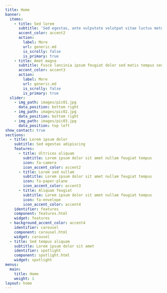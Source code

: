 ```yaml
---
title: Home
banner:
  items:
    - title: Sed lorem
      subtitle: 'Sed egestas, ante vulputate volutpat vitae luctus metus libero aliquam'
      accent_color: accent2
      action:
        label: More
        url: generic.md
        is_scrolly: false
        is_primary: true
    - title: Amet magna
      subtitle: Fusce lancinia ipsum feugiat dolor sed matis tempus sed nullam
      accent_color: accent3
      action:
        label: More
        url: generic.md
        is_scrolly: false
        is_primary: true
  slider:
    - img_path: images/pic01.jpg
      data_position: bottom right
    - img_path: images/pic02.jpg
      data_position: bottom right
    - img_path: images/pic03.jpg
      data_position: top left
show_contact: true
sections:
  - title: Lorem ipsum dolor
    subtitle: Sed egestas adipiscing
    features:
      - title: Ultrices aliquam
        subtitle: Lorem ipsum dolor sit amet nullam feugiat tempus
        icon: fa-camera
        icon_accent_color: accent2
      - title: Lorem sed nullam
        subtitle: Lorem ipsum dolor sit amet nullam feugiat tempus
        icon: fa-paper-plane
        icon_accent_color: accent3
      - title: Aliquam feugiat
        subtitle: Lorem ipsum dolor sit amet nullam feugiat tempus
        icon: fa-envelope
        icon_accent_color: accent4
    identifier: features
    component: features.html
    widget: features
  - background_accent_color: accent4
    identifier: carousel
    component: carousel.html
    widget: carousel
  - title: Sed tempus aliquam
    subtitle: Lorem ipsum dolor sit amet
    identifier: spotlight
    component: spotlight.html
    widget: spotlight
menus:
  main:
    title: Home
    weight: 1
layout: home
---
```


